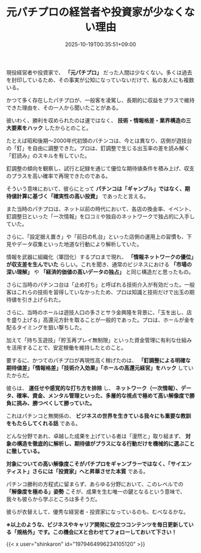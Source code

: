 ﻿---
title: "元パチプロの経営者や投資家が少なくない理由"
date: 2025-10-19T00:35:51+09:00
draft: false
---

現役経営者や投資家で、 **「元パチプロ」** だった人間は少なくない。多くは過去を封印しているため、その事実が公知になっていないだけで、私の友人にも複数いる。

かつて多く存在したパチプロが、一般客を凌駕し、長期的に収益をプラスで維持できた理由を、その一人から聞いたことがある。



彼いわく、勝利を収められたのは運ではなく、 **技術・情報格差・業界構造の三大要素をハック** したからとのこと。

たとえば昭和後期～2000年代初頭のパチンコは、今とは異なり、店側が遊技台の「釘」を自由に調整できた。プロは、釘調整で生じる出玉率の差を読み解く「釘読み」のスキルを有していた。

釘調整の傾向を観察し、試行と記録を通じて優位な期待値条件を積み上げ、収支のプラスを高い確率で再現できたのである。

そういう意味において、彼らにとって **パチンコは「ギャンブル」ではなく、期待値計算に基づく「確実性の高い投資」** であったと言える。



また当時のパチプロは、ネット以前の時代において、各店の換金率、イベント、釘調整日といった「一次情報」を口コミや独自のネットワークで独占的に入手していた。

さらに、「設定据え置き」や「前日の札台」といった店側の運用上の習慣も、下見やデータ収集といった地道な行動により解析していた。

情報を武器に組織化（軍団化）するプロまで現れ、 **「情報ネットワークの優位」が収支差を生んでいた** らしい。これを聞き、通常のビジネスにおける **「市場の深い理解」** や **「経済的価値の高いデータの独占」** と同じ構造だと思ったもの。



さらに当時のパチンコ台は「止め打ち」と呼ばれる技術介入が有効だった。一般客はこれらの技術を習得していなかったため、プロは知識と技術だけで出玉の期待値を引き上げられた。

さらに、当時のホールは遊技人口の多さとサラ金興隆を背景に、「玉を出し、店を盛り上げる」高還元方針を取ることが一般的であった。プロは、ホールが金を配るタイミングを狙い撃ちした。

加えて「持ち玉遊技」「貯玉再プレイ無制限」といった資金管理に有利な仕組みを活用することで、安定稼働を維持したとのこと。



要するに、かつてのパチプロが再現性高く稼げたのは、 **「釘調整による明確な期待値差」「情報格差」「技術介入効果」「ホールの高還元経営」をハック** していたからだ。

彼らは、 **運任せや感覚的な打ち方を排除** し、 **ネットワーク（一次情報）、データ、確率、資金、メンタル管理といった、多層的な視点で極めて高い解像度で勝負に挑み、勝つべくして勝っていた。**



これはパチンコと無関係の、 **ビジネスの世界を生きている我々にも重要な教訓をもたらしてくれる話** である。

どんな分野であれ、卓越した成果を上げている者は「漫然と」取り組まず、 **対象の構造を徹底的に解析し、期待値がプラスになる行動だけを機械的に選ぶことに徹している。**



**対象についての高い解像度こそがパチプロをギャンブラーではなく、「サイエンティスト」さらには「投資家」へと昇華させた本質** である。

パチンコ勝利の方程式に留まらず、あらゆる分野において、このレベルでの **「解像度を極める」姿勢** こそが、成果を生む唯一の鍵となるという意味で、我々も彼らから学ぶところは多そうだ。

彼らが衣替えして、優秀な経営者・投資家になっているのも、むべなるかな。



**※以上のような、ビジネスやキャリア開発に役立つコンテンツを毎日更新している「規格外」です。この機会にXと合わせてフォローしておいて下さい！**



{{< x user="shinkaron" id="1979464996234105120" >}}